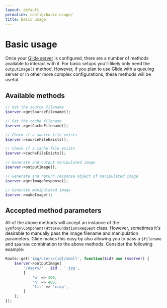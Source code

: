 ```yaml
---
layout: default
permalink: config/basic-usage/
title: Basic usage
---
```


# Basic usage

Once your [Glide server](/config/the-server/) is configured, there are a number of methods available to interact with it. For basic setups you'll likely only need the `outputImage()` method. However, if you plan to use Glide with a queuing server or in other more complex configurations, these methods will be useful.

## Available methods

~~~ php
// Get the source filename
$server->getSourceFilename();

// Get the cache filename
$server->getCacheFilename();

// Check if a source file exists
$server->sourceFileExists();

// Check if a cache file exists
$server->cacheFileExists();

// Generate and output manipulated image
$server->outputImage();

// Generate and return response object of manipulated image
$server->getImageResponse();

// Generate manipulated image
$server->makeImage();
~~~

## Accepted method parameters

All of the above methods will accept an instance of the `Symfony\Component\HttpFoundation\Request` class. However, sometimes it's desirable to manually pass the image filename and manipulation parameters. Glide makes this easy by also allowing you to pass a `$filename` and `$params` combination to the above methods. Consider the following example:

~~~ php
Route::get('img/users/{id}/small', function($id) use ($server) {
    $server->outputImage(
        '/users/' . $id . '.jpg',
        [
            'w' => 300,
            'h' => 400,
            'fit' => 'crop',
        ]
    );
});
~~~